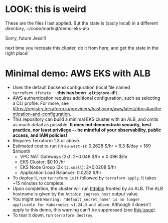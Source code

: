 
# LOOK: this is weird

These are the files I last applied. But the state is (sadly local) in a different directory, 
~/code/martinjt/demo-eks-alb

Sorry, future Jess!!!

next time you recreate this cluster, do it from here, and get the state in the right place!






Minimal demo: AWS EKS with ALB
==============================

- Uses the default backend configuration (local file named `terraform.tfstate` -- **this has been `.gitignore`-d!**).
- AWS authentication requires additional configuration, such as selecting a CLI profile. For more, see https://registry.terraform.io/providers/hashicorp/aws/latest/docs#authentication-and-configuration.
- This repository can build a minimal EKS cluster with an ALB, and omits as much detail as possible. **It does not demonstrate security, best practice, nor least privilege -- be mindful of your observability, public access, and IAM policies!**
- Requires Terraform 1.3 or above.
- Estimated cost to run (in `eu-west-1`): 0.2628 $/hr = 6.3 $/day = 189 $/month
  - VPC NAT Gateways (2x): 2*0.048 $/hr = 0.096 $/hr
  - EKS Cluster: $0.10 /hr
  - EKS Node Group (2x `t3.small`): 2*0.0208 $/hr
  - Application Load Balancer: 0.0252 $/hr
- To deploy it, run `terraform init` followed by `terraform apply`. It takes ~15 minutes to complete.
- Upon completion, the cluster will run [httpbin](https://github.com/postmanlabs/httpbin) fronted by an ALB. The ALB hostname is given by the `httpbin_ingress_host` output value.
- You might see `Warning: "default_secret_name" is no longer applicable for Kubernetes v1.24.0 and above`. Although it doesn't apply to this demo, this warning can't be suppressed (see [this issue](https://github.com/hashicorp/terraform-provider-kubernetes/issues/1990)).
- To tear it down, run `terraform destroy`.
